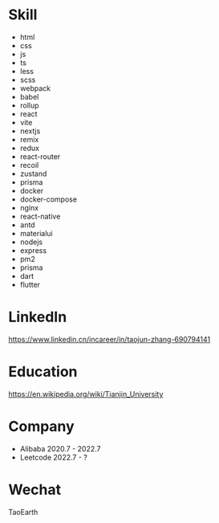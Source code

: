 # Skill
- html
- css
- js
- ts
- less
- scss
- webpack
- babel
- rollup
- react
- vite
- nextjs
- remix
- redux
- react-router
- recoil
- zustand
- prisma
- docker
- docker-compose
- nginx
- react-native
- antd
- materialui
- nodejs
- express
- pm2
- prisma
- dart
- flutter

# LinkedIn 
https://www.linkedin.cn/incareer/in/taojun-zhang-690794141

# Education
https://en.wikipedia.org/wiki/Tianjin_University

# Company
- Alibaba 2020.7 - 2022.7
- Leetcode 2022.7 - ?

# Wechat
TaoEarth

